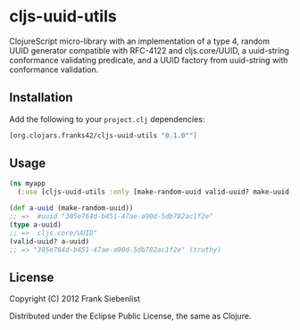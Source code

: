# cljs-uuid-utils

ClojureScript micro-library with an implementation of a type 4, random UUID generator compatible with RFC-4122 and cljs.core/UUID, a uuid-string conformance validating predicate, and a UUID factory from uuid-string with conformance validation.

## Installation

Add the following to your `project.clj` dependencies:

```clojure
[org.clojars.franks42/cljs-uuid-utils "0.1.0""]
```

## Usage


```clojure
(ns myapp
  (:use [cljs-uuid-utils :only [make-random-uuid valid-uuid? make-uuid-from]]))

(def a-uuid (make-random-uuid))
;; =>  #uuid "305e764d-b451-47ae-a90d-5db782ac1f2e"
(type a-uuid)
;; =>  cljs.core/UUID"
(valid-uuid? a-uuid) 
;; => "305e764d-b451-47ae-a90d-5db782ac1f2e" (truthy)
```


## License

Copyright (C) 2012 Frank Siebenlist

Distributed under the Eclipse Public License, the same as Clojure.
